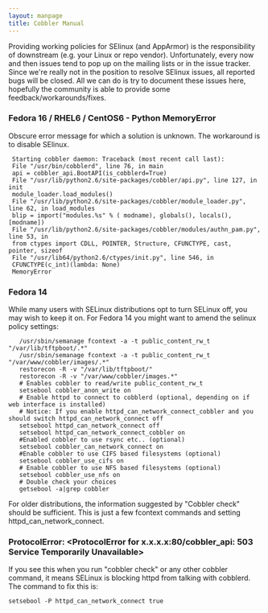 ```yaml
---
layout: manpage
title: Cobbler Manual
---
```

Providing working policies for SElinux (and AppArmor) is the responsibility of downstream (e.g. your Linux or repo vendor). Unfortunately, every now and then issues tend to pop up on the mailing lists or in the issue tracker. Since we're really not in the position to resolve SElinux issues, all reported bugs will be closed. All we can do is try to document these issues here, hopefully the community is able to provide some feedback/workarounds/fixes.

### Fedora 16 / RHEL6 / CentOS6 - Python MemoryError

Obscure error message for which a solution is unknown. The workaround is to disable SElinux.

     Starting cobbler daemon: Traceback (most recent call last):
     File "/usr/bin/cobblerd", line 76, in main
     api = cobbler_api.BootAPI(is_cobblerd=True)
     File "/usr/lib/python2.6/site-packages/cobbler/api.py", line 127, in init
     module_loader.load_modules()
     File "/usr/lib/python2.6/site-packages/cobbler/module_loader.py", line 62, in load_modules
     blip = import("modules.%s" % ( modname), globals(), locals(), [modname])
     File "/usr/lib/python2.6/site-packages/cobbler/modules/authn_pam.py", line 53, in
     from ctypes import CDLL, POINTER, Structure, CFUNCTYPE, cast, pointer, sizeof
     File "/usr/lib64/python2.6/ctypes/init.py", line 546, in
     CFUNCTYPE(c_int)(lambda: None)
     MemoryError

### Fedora 14

While many users with SELinux distributions opt to turn SELinux off, you may wish to keep it on.  For Fedora 14 you might want to amend the selinux policy settings:

       /usr/sbin/semanage fcontext -a -t public_content_rw_t "/var/lib/tftpboot/.*"
       /usr/sbin/semanage fcontext -a -t public_content_rw_t "/var/www/cobbler/images/.*"
       restorecon -R -v "/var/lib/tftpboot/"
       restorecon -R -v "/var/www/cobbler/images.*"
       # Enables cobbler to read/write public_content_rw_t
       setsebool cobbler_anon_write on
       # Enable httpd to connect to cobblerd (optional, depending on if web interface is installed)
       # Notice: If you enable httpd_can_network_connect_cobbler and you should switch httpd_can_network_connect off
       setsebool httpd_can_network_connect off
       setsebool httpd_can_network_connect_cobbler on
       #Enabled cobbler to use rsync etc.. (optional)
       setsebool cobbler_can_network_connect on
       #Enable cobbler to use CIFS based filesystems (optional)
       setsebool cobbler_use_cifs on
       # Enable cobbler to use NFS based filesystems (optional)
       setsebool cobbler_use_nfs on
       # Double check your choices
       getsebool -a|grep cobbler

For older distributions, the information suggested by "Cobbler check" should be sufficient.   This is just a few fcontext commands and setting httpd_can_network_connect.

### ProtocolError: &lt;ProtocolError for x.x.x.x:80/cobbler_api: 503 Service Temporarily Unavailable&gt;

If you see this when you run "cobbler check" or any other cobbler command, it means SELinux is blocking httpd from talking with cobblerd. The command to fix this is:

`setsebool -P httpd_can_network_connect true`